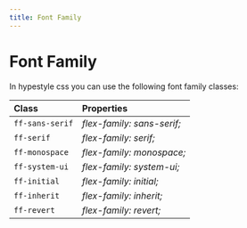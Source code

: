 ```yaml
---
title: Font Family
---
```


# Font Family

In hypestyle css you can use the following font family classes:

| Class           | Properties                 |
| :-------------- | :------------------------- |
| `ff-sans-serif` | _flex-family: sans-serif;_ |
| `ff-serif`      | _flex-family: serif;_      |
| `ff-monospace`  | _flex-family: monospace;_  |
| `ff-system-ui`  | _flex-family: system-ui;_  |
| `ff-initial`    | _flex-family: initial;_    |
| `ff-inherit`    | _flex-family: inherit;_    |
| `ff-revert`     | _flex-family: revert;_     |

